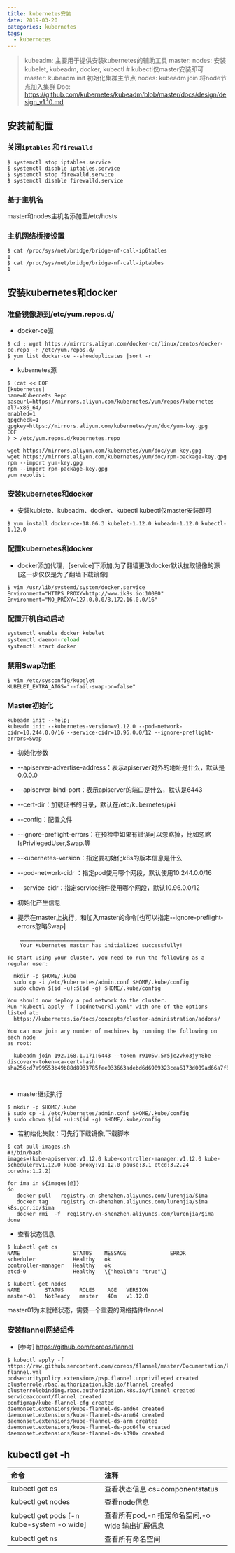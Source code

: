 ```yaml
---
title: kubernetes安装
date: 2019-03-20
categories: kubernetes
tags:  
  - kubernetes
---
```


> kubeadm: 主要用于提供安装kubernetes的辅助工具
> master: nodes: 安装kubelet, kubeadm, docker, kubectl # kubectl仅master安装即可  
> master: kubeadm init  初始化集群主节点
> nodes: kubeadm join  将node节点加入集群
> Doc: <https://github.com/kubernetes/kubeadm/blob/master/docs/design/design_v1.10.md>  


## 安装前配置  
### 关闭`iptables` 和``firewalld``  
```
$ systemctl stop iptables.service  
$ systemctl disable iptables.service  
$ systemctl stop firewalld.service   
$ systemctl disable firewalld.service  
```
<!--more-->

### 基于主机名  
master和nodes主机名添加至/etc/hosts  
### 主机网络桥接设置  
```
$ cat /proc/sys/net/bridge/bridge-nf-call-ip6tables  
1  
$ cat /proc/sys/net/bridge/bridge-nf-call-iptables  
1  
```
## 安装kubernetes和docker  
### 准备镜像源到/etc/yum.repos.d/  
- docker-ce源   
```
$ cd ; wget https://mirrors.aliyun.com/docker-ce/linux/centos/docker-ce.repo -P /etc/yum.repos.d/  
$ yum list docker-ce --showduplicates |sort -r
```
- kubernetes源  

```
$ (cat << EOF  
[kubernetes]  
name=Kubernets Repo  
baseurl=https://mirrors.aliyun.com/kubernetes/yum/repos/kubernetes-el7-x86_64/  
enabled=1  
gpgcheck=1  
gpgkey=https://mirrors.aliyun.com/kubernetes/yum/doc/yum-key.gpg  
EOF  
) > /etc/yum.repos.d/kubernetes.repo  
  
wget https://mirrors.aliyun.com/kubernetes/yum/doc/yum-key.gpg  
wget https://mirrors.aliyun.com/kubernetes/yum/doc/rpm-package-key.gpg  
rpm --import yum-key.gpg  
rpm --import rpm-package-key.gpg  
yum repolist  
```
  
### 安装kubernetes和docker  
- 安装kublete、kubeadm、docker、kubectl kubectl仅master安装即可  
```
$ yum install docker-ce-18.06.3 kubelet-1.12.0 kubeadm-1.12.0 kubectl-1.12.0  
```
  
### 配置kubernetes和docker  
- docker添加代理，[service]下添加,为了翻墙更改docker默认拉取镜像的源[这一步仅仅是为了翻墙下载镜像]  
```
$ vim /usr/lib/systemd/system/docker.service  
Environment="HTTPS_PROXY=http://www.ik8s.io:10080"  
Environment="NO_PROXY=127.0.0.0/8,172.16.0.0/16"  
```
### 配置开机自动启动  
```python
systemctl enable docker kubelet  
systemctl daemon-reload  
systemctl start docker  
```
### 禁用Swap功能  
```
$ vim /etc/sysconfig/kubelet  
KUBELET_EXTRA_ATGS="--fail-swap-on=false"   
```
### Master初始化  
```
kubeadm init --help;   
kubeadm init --kubernetes-version=v1.12.0 --pod-network-cidr=10.244.0.0/16 --service-cidr=10.96.0.0/12 --ignore-preflight-errors=Swap  
```
- 初始化参数  
-	--apiserver-advertise-address：表示apiserver对外的地址是什么，默认是0.0.0.0  
-	--apiserver-bind-port：表示apiserver的端口是什么，默认是6443  
-	--cert-dir：加载证书的目录，默认在/etc/kubernetes/pki  
-	--config：配置文件  
-	--ignore-preflight-errors：在预检中如果有错误可以忽略掉，比如忽略 IsPrivilegedUser,Swap.等  
-	--kubernetes-version：指定要初始化k8s的版本信息是什么  
-	--pod-network-cidr ：指定pod使用哪个网段，默认使用10.244.0.0/16  
-	--service-cidr：指定service组件使用哪个网段，默认10.96.0.0/12  
  
- 初始化产生信息  
- 提示在master上执行，和加入master的命令[也可以指定--ignore-preflight-errors忽略Swap]  
  
```
	………………………………………………………………  
	Your Kubernetes master has initialized successfully!  
  
To start using your cluster, you need to run the following as a regular user:  
  
  mkdir -p $HOME/.kube  
  sudo cp -i /etc/kubernetes/admin.conf $HOME/.kube/config  
  sudo chown $(id -u):$(id -g) $HOME/.kube/config  
  
You should now deploy a pod network to the cluster.  
Run "kubectl apply -f [podnetwork].yaml" with one of the options listed at:  
  https://kubernetes.io/docs/concepts/cluster-administration/addons/  
  
You can now join any number of machines by running the following on each node  
as root:  
  
  kubeadm join 192.168.1.171:6443 --token r9105w.5r5je2vko3jyn8be --discovery-token-ca-cert-hash sha256:d7a99553b49b88d8933785fee033663adebd6d6909323cea6173d009ad66a7f8  
  
  
```
- master继续执行  
```
$ mkdir -p $HOME/.kube  
$ sudo cp -i /etc/kubernetes/admin.conf $HOME/.kube/config  
$ sudo chown $(id -u):$(id -g) $HOME/.kube/config  
```
- 若初始化失败：可先行下载镜像,下载脚本  

```
$ cat pull-images.sh   
#!/bin/bash  
images=(kube-apiserver:v1.12.0 kube-controller-manager:v1.12.0 kube-scheduler:v1.12.0 kube-proxy:v1.12.0 pause:3.1 etcd:3.2.24 coredns:1.2.2)  
  
for ima in ${images[@]}  
do  
   docker pull   registry.cn-shenzhen.aliyuncs.com/lurenjia/$ima  
   docker tag    registry.cn-shenzhen.aliyuncs.com/lurenjia/$ima   k8s.gcr.io/$ima  
   docker rmi  -f  registry.cn-shenzhen.aliyuncs.com/lurenjia/$ima  
done  
```
+ 查看状态信息  

```
$ kubectl get cs  
NAME                 STATUS    MESSAGE              ERROR  
scheduler            Healthy   ok                     
controller-manager   Healthy   ok                     
etcd-0               Healthy   \{"health": "true"\}   
  
$ kubectl get nodes  
NAME        STATUS     ROLES    AGE   VERSION  
master-01   NotReady   master   40m   v1.12.0  
```

master01为未就绪状态，需要一个重要的网络插件flannel  
  
### 安装flannel网络组件  
+ [参考] <https://github.com/coreos/flannel>  
```
$ kubectl apply -f https://raw.githubusercontent.com/coreos/flannel/master/Documentation/kube-flannel.yml  
podsecuritypolicy.extensions/psp.flannel.unprivileged created  
clusterrole.rbac.authorization.k8s.io/flannel created  
clusterrolebinding.rbac.authorization.k8s.io/flannel created  
serviceaccount/flannel created  
configmap/kube-flannel-cfg created  
daemonset.extensions/kube-flannel-ds-amd64 created  
daemonset.extensions/kube-flannel-ds-arm64 created  
daemonset.extensions/kube-flannel-ds-arm created  
daemonset.extensions/kube-flannel-ds-ppc64le created  
daemonset.extensions/kube-flannel-ds-s390x created  
```

## kubectl get -h  
  
| 命令 | 注释 |  
|:- |:--- |  
kubectl get cs | 查看状态信息 cs=componentstatus  
kubectl get nodes | 查看node信息  
kubectl get pods [-n kube-system -o wide] | 查看所有pod,-n 指定命名空间,-o wide 输出扩展信息  
kubectl get ns  | 查看所有命名空间  
  
  